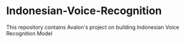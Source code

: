 # Indonesian-Voice-Recognition
This repository contains Avalon's project on building Indonesian Voice Recognition Model

